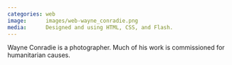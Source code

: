 ```yaml
---
categories: web
image:      images/web-wayne_conradie.png
media:      Designed and using HTML, CSS, and Flash.
---
```

Wayne Conradie is a photographer. Much of his work is commissioned for
humanitarian causes.
